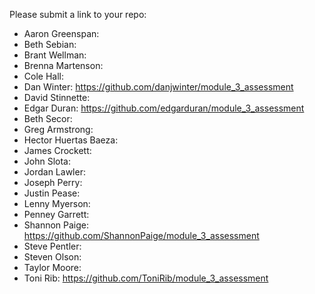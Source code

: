 Please submit a link to your repo:

* Aaron Greenspan:
* Beth Sebian:
* Brant Wellman:
* Brenna Martenson:
* Cole Hall:
* Dan Winter: https://github.com/danjwinter/module_3_assessment
* David Stinnette:
* Edgar Duran: https://github.com/edgarduran/module_3_assessment
* Beth Secor:
* Greg Armstrong:
* Hector Huertas Baeza:
* James Crockett:
* John Slota:
* Jordan Lawler:
* Joseph Perry:
* Justin Pease:
* Lenny Myerson:
* Penney Garrett:
* Shannon Paige: https://github.com/ShannonPaige/module_3_assessment
* Steve Pentler:
* Steven Olson:
* Taylor Moore:
* Toni Rib: https://github.com/ToniRib/module_3_assessment
